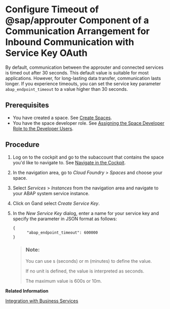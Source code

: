 <!-- loio48bcc77bf94341a4846ba694b7fd6e1c -->

<link rel="stylesheet" type="text/css" href="../css/sap-icons.css"/>

# Configure Timeout of @sap/approuter Component of a Communication Arrangement for Inbound Communication with Service Key OAuth

By default, communication between the approuter and connected services is timed out after 30 seconds. This default value is suitable for most applications. However, for long-lasting data transfer, communication lasts longer. If you experience timeouts, you can set the service key parameter `abap_endpoint_timeout` to a value higher than 30 seconds.



<a name="loio48bcc77bf94341a4846ba694b7fd6e1c__prereq_wzz_g1y_qjb"/>

## Prerequisites

-   You have created a space. See [Create Spaces](https://help.sap.com/viewer/65de2977205c403bbc107264b8eccf4b/Cloud/en-US/2f6ed22ccf424dae84345f4500c2d8ea.html).
-   You have the space developer role. See [Assigning the Space Developer Role to the Developer Users](https://help.sap.com/viewer/a96b1df8525f41f79484717368e30626/Cloud/en-US/967fc4e2b1314cf7afc7d7043b53e566.html).



<a name="loio48bcc77bf94341a4846ba694b7fd6e1c__steps_w2g_5rf_fpb"/>

## Procedure

1.  Log on to the cockpit and go to the subaccount that contains the space you'd like to navigate to. See [Navigate in the Cockpit](https://help.sap.com/viewer/65de2977205c403bbc107264b8eccf4b/Cloud/en-US/0874895f1f78459f9517da55a11ffebd.html).

2.  In the navigation area, go to *Cloud Foundry* \> *Spaces* and choose your space.

3.  Select *Services* \> *Instances* from the navigation area and navigate to your ABAP system service instance.

4.  Click on <span class="SAP-icons-V5"></span>and select *Create Service Key*.

5.  In the *New Service Key* dialog, enter a name for your service key and specify the parameter in JSON format as follows:

    ```
    {
          "abap_endpoint_timeout": 600000
    }
    
    ```

    > ### Note:  
    > You can use s \(seconds\) or m \(minutes\) to define the value.
    > 
    > If no unit is defined, the value is interpreted as seconds.
    > 
    > The maximum value is 600s or 10m.


**Related Information**  


[Integration with Business Services](https://help.sap.com/viewer/65de2977205c403bbc107264b8eccf4b/Cloud/en-US/f6337cd6065a42b59579c069256072ec.html)

